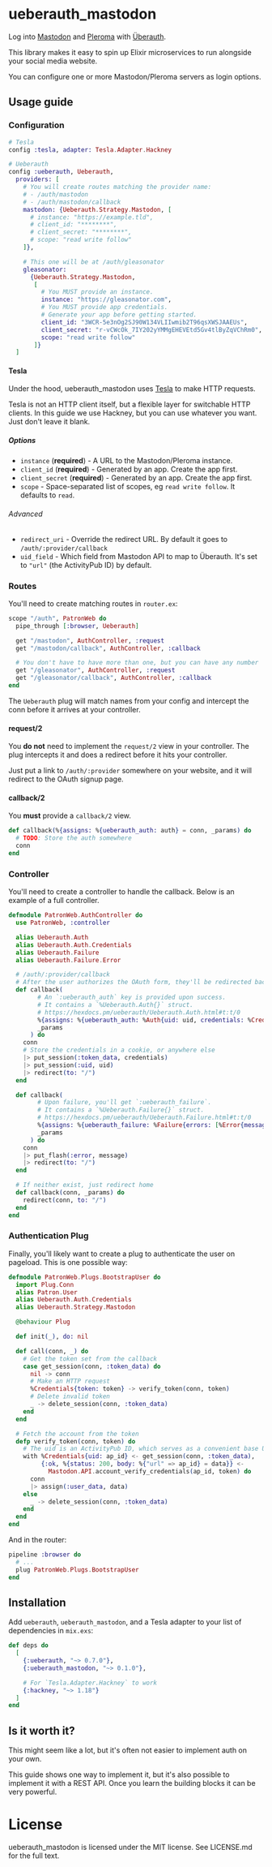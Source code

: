 # ueberauth_mastodon

Log into [Mastodon](https://joinmastodon.org/) and [Pleroma](https://pleroma.social/) with [Überauth](https://github.com/ueberauth/ueberauth).

This library makes it easy to spin up Elixir microservices to run alongside your social media website.

You can configure one or more Mastodon/Pleroma servers as login options.

## Usage guide

### Configuration

```elixir
# Tesla
config :tesla, adapter: Tesla.Adapter.Hackney

# Ueberauth
config :ueberauth, Ueberauth,
  providers: [
    # You will create routes matching the provider name:
    # - /auth/mastodon
    # - /auth/mastodon/callback
    mastodon: {Ueberauth.Strategy.Mastodon, [
      # instance: "https://example.tld",
      # client_id: "********",
      # client_secret: "********",
      # scope: "read write follow"
    ]},

    # This one will be at /auth/gleasonator
    gleasonator:
      {Ueberauth.Strategy.Mastodon,
       [
         # You MUST provide an instance.
         instance: "https://gleasonator.com",
         # You MUST provide app credentials.
         # Generate your app before getting started.
         client_id: "3WCR-5e3nOg2SJ90W134VLIIwmib2T96qsXWSJAAEUs",
         client_secret: "r-vCWcOk_7IY202yYMMgEHEVEtd5Gv4tlByZqVChRm0",
         scope: "read write follow"
       ]}
  ]
```

#### Tesla

Under the hood, ueberauth_mastodon uses [Tesla](https://github.com/teamon/tesla) to make HTTP requests.

Tesla is not an HTTP client itself, but a flexible layer for switchable HTTP clients.
In this guide we use Hackney, but you can use whatever you want.
Just don't leave it blank.

##### Options

- `instance` (**required**) - A URL to the Mastodon/Pleroma instance.
- `client_id` (**required**) - Generated by an app. Create the app first.
- `client_secret` (**required**) - Generated by an app. Create the app first.
- `scope` - Space-separated list of scopes, eg `read write follow`. It defaults to `read`.

###### Advanced

- `redirect_uri` - Override the redirect URL. By default it goes to `/auth/:provider/callback`
- `uid_field` - Which field from Mastodon API to map to Überauth. It's set to `"url"` (the ActivityPub ID) by default.

### Routes

You'll need to create matching routes in `router.ex`:

```elixir
scope "/auth", PatronWeb do
  pipe_through [:browser, Ueberauth]

  get "/mastodon", AuthController, :request
  get "/mastodon/callback", AuthController, :callback

  # You don't have to have more than one, but you can have any number
  get "/gleasonator", AuthController, :request
  get "/gleasonator/callback", AuthController, :callback
end
```

The `Ueberauth` plug will match names from your config and intercept the conn before it arrives at your controller.

#### request/2

You **do not** need to implement the `request/2` view in your controller. The plug intercepts it and does a redirect before it hits your controller.

Just put a link to `/auth/:provider` somewhere on your website, and it will redirect to the OAuth signup page.

#### callback/2

You **must** provide a `callback/2` view.

```elixir
def callback(%{assigns: %{ueberauth_auth: auth} = conn, _params) do
  # TODO: Store the auth somewhere
  conn
end
```

### Controller

You'll need to create a controller to handle the callback.
Below is an example of a full controller.

```elixir
defmodule PatronWeb.AuthController do
  use PatronWeb, :controller

  alias Ueberauth.Auth
  alias Ueberauth.Auth.Credentials
  alias Ueberauth.Failure
  alias Ueberauth.Failure.Error

  # /auth/:provider/callback
  # After the user authorizes the OAuth form, they'll be redirected back here.
  def callback(
        # An `:ueberauth_auth` key is provided upon success.
        # It contains a `%Ueberauth.Auth{}` struct.
        # https://hexdocs.pm/ueberauth/Ueberauth.Auth.html#t:t/0
        %{assigns: %{ueberauth_auth: %Auth{uid: uid, credentials: %Credentials{} = credentials}}} = conn,
        _params
      ) do
    conn
    # Store the credentials in a cookie, or anywhere else
    |> put_session(:token_data, credentials)
    |> put_session(:uid, uid)
    |> redirect(to: "/")
  end

  def callback(
        # Upon failure, you'll get `:ueberauth_failure`.
        # It contains a `%Ueberauth.Failure{}` struct.
        # https://hexdocs.pm/ueberauth/Ueberauth.Failure.html#t:t/0
        %{assigns: %{ueberauth_failure: %Failure{errors: [%Error{message: message} | _]}}} = conn,
        _params
      ) do
    conn
    |> put_flash(:error, message)
    |> redirect(to: "/")
  end

  # If neither exist, just redirect home
  def callback(conn, _params) do
    redirect(conn, to: "/")
  end
end
```

### Authentication Plug

Finally, you'll likely want to create a plug to authenticate the user on pageload.
This is one possible way:

```elixir
defmodule PatronWeb.Plugs.BootstrapUser do
  import Plug.Conn
  alias Patron.User
  alias Ueberauth.Auth.Credentials
  alias Ueberauth.Strategy.Mastodon

  @behaviour Plug

  def init(_), do: nil

  def call(conn, _) do
    # Get the token set from the callback
    case get_session(conn, :token_data) do
      nil -> conn
      # Make an HTTP request
      %Credentials{token: token} -> verify_token(conn, token)
      # Delete invalid token
      _ -> delete_session(conn, :token_data)
    end
  end

  # Fetch the account from the token
  defp verify_token(conn, token) do
    # The uid is an ActivityPub ID, which serves as a convenient base URL
    with %Credentials{uid: ap_id} <- get_session(conn, :token_data),
         {:ok, %{status: 200, body: %{"url" => ap_id} = data}} <-
           Mastodon.API.account_verify_credentials(ap_id, token) do
      conn
      |> assign(:user_data, data)
    else
      _ -> delete_session(conn, :token_data)
    end
  end
end
```

And in the router:

```elixir
pipeline :browser do
  # ...
  plug PatronWeb.Plugs.BootstrapUser
end
```

## Installation

Add `ueberauth`, `ueberauth_mastodon`, and a Tesla adapter to your list of dependencies in `mix.exs`:

```elixir
def deps do
  [
    {:ueberauth, "~> 0.7.0"},
    {:ueberauth_mastodon, "~> 0.1.0"},

    # For `Tesla.Adapter.Hackney` to work
    {:hackney, "~> 1.18"}
  ]
end
```

## Is it worth it?

This might seem like a lot, but it's often not easier to implement auth on your own.

This guide shows one way to implement it, but it's also possible to implement it with a REST API.
Once you learn the building blocks it can be very powerful.

# License

ueberauth_mastodon is licensed under the MIT license.
See LICENSE.md for the full text.
